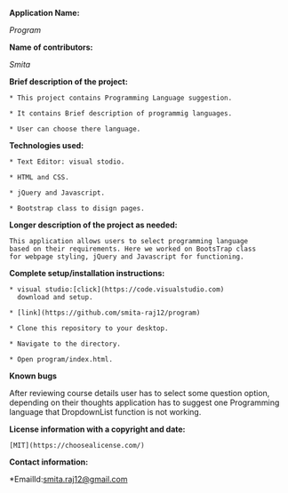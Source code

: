 **Application Name:**

   _Program_

**Name of contributors:**

   _Smita_   

**Brief description of the project:**
  
    * This project contains Programming Language suggestion.

    * It contains Brief description of programmig languages.

    * User can choose there language.

    

**Technologies used:**

    * Text Editor: visual stodio.

    * HTML and CSS.

    * jQuery and Javascript.

    * Bootstrap class to disign pages.
    
**Longer description of the project as needed:**

    This application allows users to select programming language 
    based on their requirements. Here we worked on BootsTrap class
    for webpage styling, jQuery and Javascript for functioning.

**Complete setup/installation instructions:**

    * visual studio:[click](https://code.visualstudio.com)
      download and setup.

    * [link](https://github.com/smita-raj12/program)   

    * Clone this repository to your desktop.

    * Navigate to the directory.

    * Open program/index.html.


**Known bugs**

   After reviewing course details user has to select 
   some question option, depending on their thoughts
   application has to suggest one Programming language
   that DropdownList function is not working.     

**License information with a copyright and date:**

    [MIT](https://choosealicense.com/)

**Contact information:**
   
   *EmailId:smita.raj12@gmail.com
